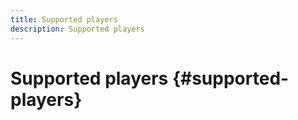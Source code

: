 ```yaml
---
title: Supported players
description: Supported players
---
```


# Supported players {#supported-players}
